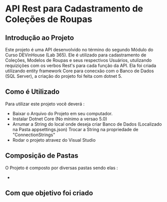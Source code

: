 # API Rest para Cadastramento de Coleções de Roupas

## Introdução ao Projeto

Este projeto é uma API desenvolvido no término do segundo Módulo do Curso DEVinHouse (Lab 365). Ele é utilizado para cadastramento de Coleções, Modelos de Roupas e seus respectivos Usuários, utulizando requizições com os verbos Rest's para cada função da API. Ela foi criada utilizando entity framework Core para conecxão com o Banco de Dados (SQL Server), a criação do projeto foi feita com dotnet 5.

## Como é Utilizado

Para utilizar este projeto você deverá :

- Baixar o Arquivo do Projeto em seu computador.
- Instalar Dotnet Core (No mínimo a versao 5.0)
- Arrumar a String do local onde deseja criar Banco de Dados (Localizado na Pasta appsettings.json)
  Trocar a String na propriedade de "ConnectionStrings"
- Rodar o projeto atravez do Visual Studio

## Composição de Pastas

O Projeto é composto por diversas pastas sendo elas :

-

## Com que objetivo foi criado
